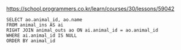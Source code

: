 https://school.programmers.co.kr/learn/courses/30/lessons/59042



~~~
SELECT ao.animal_id, ao.name
FROM animal_ins AS ai
RIGHT JOIN animal_outs ao ON ai.animal_id = ao.animal_id
WHERE ai.animal_id IS NULL
ORDER BY animal_id
~~~
